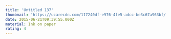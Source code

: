 ```yaml
---
title: 'Untitled 137'
thumbnail: 'https://ucarecdn.com/117240df-e976-4fe5-adcc-be3c67a963bf/'
date: 2015-06-21T09:39:55.000Z
material: Ink on paper
rating: 4
---
```

